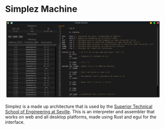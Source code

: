 # Simplez Machine
![Screenshot](screenshot.png)

Simplez is a made up architecture that is used by the [Superior Technical School of Engineering at Seville](https://www.etsi.us.es/). This is an interpreter and assembler that works on web and all desktop platforms, made using Rust and egui for the interface.
